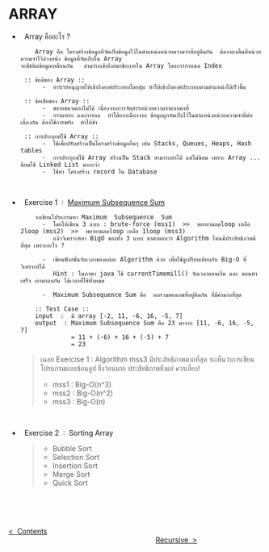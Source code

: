 # ARRAY 

- &nbsp; Array คืออะไร ?

          Array คือ โครงสร้างข้อมูลที่จัดเก็บข้อมูลไว้ในตำแหน่งหน่วยความจำที่อยู่ติดกัน  ต้องจองพื้นที่หน่วยความจำไว้ล่วงหน้า ข้อมูลที่จัดเก็บใน Array
      จะมีชนิดข้อมูลเหมือนกัน   สามารถเข้าถึงสมาชิกภายใน Array โดยการกำหนด Index

       :: ข้อดีของ Array ::
            -  อาร์เรย์อนุญาตให้เข้าถึงองค์ประกอบโดยสุ่ม ทำให้เข้าถึงองค์ประกอบตามตำแหน่งได้เร็วขึ้น

       :: ข้อเสียของ Array ::
            -  ขยายขนาดเองไม่ได้ เนื่องจากการจัดสรรหน่วยความจำแบบคงที่
            -  การแทรก และการลบ  ทำได้ยากเนื่องจาก ข้อมูลถูกจัดเก็บไว้ในตำแหน่งหน่วยความจำที่ต่อเนื่องกัน ต้องใช้การขยับ  ทำให้ช้า

       :: การประยุกต์ใช้ Array ::
            -  ใช้เพื่อปรับสร้างเป็นโครงสร้างข้อมูลอื่นๆ เช่น Stacks, Queues, Heaps, Hash tables
            -  การประยุกต์ใช้ Array สร้างเป็น Stack สามารถทำได้ แต่ไม่นิยม เพราะ Array ... นิยมใช้ Linked List มากกว่า
            -  ใช้ทำ โครงสร้าง record ใน Database
  <br/>

  
- &nbsp; Exercise 1 &nbsp;:&nbsp; [Maximum Subsequence Sum](https://github.com/Arisa-Kaewsuan/Datastructure_Java/tree/main/Maximum_Subsequencesum/src/myMSS)

          จงเขียนโปรแกรมหา Maximum  Subsequence  Sum
            -  โดยให้เขียน 3 แบบ : brute-force (mss1)  >>  พยายามลดloop เหลือ 2loop (mss2)  >>  พยายามลดloop เหลือ 1loop (mss3)
               แล้ววิเคราะห์หา BigO ของทั้ง 3 แบบ หาคำตอบว่า Algorithm ไหนมีประสิทธิภาพดีที่สุด เพราะอะไร ?

            -  เขียนฟังก์ชั่นจับเวลาของแต่ละ Algorithm ด้วย เพื่อใช้ดูเปรียบเทียบกับ Big-O ที่วิเคราะห์ได้
               Hint : ในภาษา java ใช้ currentTimemill() จับเวลาตอนเริ่ม และ ตอนทำเสร็จ เอามาลบกัน ได้เวลาที่ใช้ทั้งหมด

            -  Maximum Subsequence Sum คือ  ผลรวมของเลขที่อยู่ติดกัน ที่มีค่ามากที่สุด

          :: Test Case ::
          input  :  มี array [-2, 11, -6, 16, -5, 7]
          output  : Maximum Subsequence Sum คือ 23 มาจาก [11, -6, 16, -5, 7]
                    = 11 + (-6) + 16 + (-5) + 7
                    = 23

  
  > เฉลย Exercise 1  :  Algorithm mss3 มีประสิทธิภาพมากที่สุด  จะเห็นว่าการเขียนโปรแกรมแบบซ้อนลูป ยิ้งว้อนมาก ประสิทธิภาพยิ่งแย่ ควรเลี่ยง!
    >- mss1 : Big-O(n^3)
    >- mss2 : Big-O(n^2)
    >- mss3 : Big-O(n)
  <br/>
  
- &nbsp; Exercise 2 &nbsp;:&nbsp; Sorting Array
     >- Bubble Sort
     >- Selection Sort
     >- Insertion Sort
     >- Merge Sort
     >- Quick Sort

<br/><br/><br/>

[<  &nbsp;Contents](https://github.com/Arisa-Kaewsuan/Datastructure_Java/blob/main/README.md)  &nbsp; &nbsp; &nbsp; &nbsp; &nbsp; &nbsp; &nbsp; &nbsp; &nbsp; &nbsp; &nbsp; &nbsp; &nbsp; &nbsp; &nbsp; &nbsp; &nbsp; &nbsp; &nbsp; &nbsp; &nbsp; &nbsp; &nbsp; &nbsp; &nbsp; &nbsp; &nbsp; &nbsp; &nbsp; &nbsp; &nbsp; &nbsp; &nbsp; &nbsp; &nbsp; &nbsp; &nbsp; &nbsp; &nbsp; &nbsp; &nbsp; &nbsp; &nbsp; &nbsp; &nbsp; &nbsp; &nbsp; &nbsp; &nbsp; &nbsp; &nbsp; &nbsp; &nbsp; &nbsp; &nbsp; &nbsp; &nbsp; &nbsp; &nbsp; &nbsp; &nbsp; &nbsp; &nbsp; &nbsp; &nbsp; &nbsp; &nbsp; &nbsp; &nbsp; &nbsp; &nbsp; &nbsp; &nbsp; &nbsp; &nbsp; &nbsp; &nbsp; &nbsp; &nbsp; &nbsp; &nbsp; &nbsp; &nbsp; &nbsp; &nbsp; &nbsp; &nbsp; &nbsp; &nbsp; &nbsp; &nbsp; [Recursive&nbsp;  >](https://github.com/Arisa-Kaewsuan/Datastructure_Java/blob/main/Array.md)
